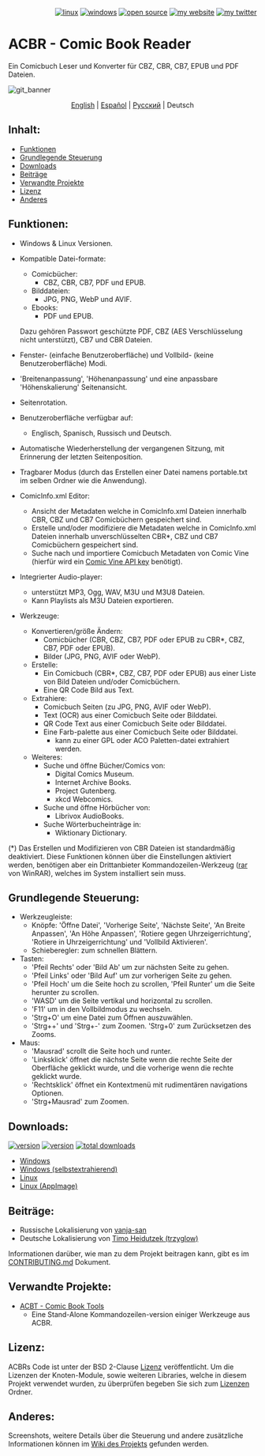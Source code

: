 <p align="right">  
  <a href="#downloads"><img src="https://user-images.githubusercontent.com/8535921/189104931-527ab8bc-8757-4e04-8150-5207d2077bb8.png" title="linux"></a>
  <a href="#downloads"><img src="https://user-images.githubusercontent.com/8535921/189104940-ade062d9-d2e0-4e08-83a4-f34cdb457025.png" title="windows"></a>
  <a href="#license"><img src="https://user-images.githubusercontent.com/8535921/189119543-b1f7cc20-bd0e-44e7-811a-c23b0ccdf767.png" title="open source"></a>
  <a href="http://www.binarynonsense.com/"><img src="https://user-images.githubusercontent.com/8535921/189104953-7ac2d4d1-7d36-483b-8cc9-3568d1cbf6e5.png" title="my website"></a>
  <a href="https://twitter.com/binarynonsense"><img src="https://user-images.githubusercontent.com/8535921/189104963-ae74d98e-ddb3-4068-8958-7028ecae2966.png" title="my twitter"></a>
</p>

# ACBR - Comic Book Reader

Ein Comicbuch Leser und Konverter für CBZ, CBR, CB7, EPUB und PDF Dateien.

![git_banner](https://github.com/binarynonsense/comic-book-reader/assets/8535921/a8a7f902-4445-4695-9bc0-bbae4cba78f2)

<p align="center">
  <a href="./README.en.md">English</a> | 
  <a href="./README.es.md">Español</a> | 
  <a href="./README.ru.md">Русский</a> | 
  <span>Deutsch</span>
</p>

## Inhalt:

- [Funktionen](#funktionen)
- [Grundlegende Steuerung](#grundlegende-steuerung)
- [Downloads](#downloads)
- [Beiträge](#beiträge)
- [Verwandte Projekte](#verwandte-projekte)
- [Lizenz](#lizenz)
- [Anderes](#anderes)

## Funktionen:

- Windows & Linux Versionen.
- Kompatible Datei-formate:

  - Comicbücher:
    - CBZ, CBR, CB7, PDF und EPUB.
  - Bilddateien:
    - JPG, PNG, WebP und AVIF.
  - Ebooks:
    - PDF und EPUB.

  Dazu gehören Passwort geschützte PDF, CBZ (AES Verschlüsselung nicht unterstützt), CB7 und CBR Dateien.

- Fenster- (einfache Benutzeroberfläche) und Vollbild- (keine Benutzeroberfläche) Modi.
- 'Breitenanpassung', 'Höhenanpassung' und eine anpassbare 'Höhenskalierung' Seitenansicht.
- Seitenrotation.
- Benutzeroberfläche verfügbar auf:
  - Englisch, Spanisch, Russisch und Deutsch.
- Automatische Wiederherstellung der vergangenen Sitzung, mit Erinnerung der letzten Seitenposition.
- Tragbarer Modus (durch das Erstellen einer Datei namens portable.txt im selben Ordner wie die Anwendung).
- ComicInfo.xml Editor:
  - Ansicht der Metadaten welche in ComicInfo.xml Dateien innerhalb CBR, CBZ und CB7 Comicbüchern gespeichert sind.
  - Erstelle und/oder modifiziere die Metadaten welche in ComicInfo.xml Dateien innerhalb unverschlüsselten CBR\*, CBZ und CB7 Comicbüchern gespeichert sind.
  - Suche nach und importiere Comicbuch Metadaten von Comic Vine (hierfür wird ein [Comic Vine API key](https://comicvine.gamespot.com/api/) benötigt).
- Integrierter Audio-player:
  - unterstützt MP3, Ogg, WAV, M3U und M3U8 Dateien.
  - Kann Playlists als M3U Dateien exportieren.
- Werkzeuge:
  - Konvertieren/größe Ändern:
    - Comicbücher (CBR, CBZ, CB7, PDF oder EPUB zu CBR\*, CBZ, CB7, PDF oder EPUB).
    - Bilder (JPG, PNG, AVIF oder WebP).
  - Erstelle:
    - Ein Comicbuch (CBR\*, CBZ, CB7, PDF oder EPUB) aus einer Liste von Bild Dateien und/oder Comicbüchern.
    - Eine QR Code Bild aus Text.
  - Extrahiere:
    - Comicbuch Seiten (zu JPG, PNG, AVIF oder WebP).
    - Text (OCR) aus einer Comicbuch Seite oder Bilddatei.
    - QR Code Text aus einer Comicbuch Seite oder Bilddatei.
    - Eine Farb-palette aus einer Comicbuch Seite oder Bilddatei.
      - kann zu einer GPL oder ACO Paletten-datei extrahiert werden.
  - Weiteres:
    - Suche und öffne Bücher/Comics von:
      - Digital Comics Museum.
      - Internet Archive Books.
      - Project Gutenberg.
      - xkcd Webcomics.
    - Suche und öffne Hörbücher von:
      - Librivox AudioBooks.
    - Suche Wörterbucheinträge in:
      - Wiktionary Dictionary.

(\*) Das Erstellen und Modifizieren von CBR Dateien ist standardmäßig deaktiviert. Diese Funktionen können über die Einstellungen aktiviert werden, benötigen aber ein Drittanbieter Kommandozeilen-Werkzeug ([rar](https://www.win-rar.com/cmd-shell-mode.html?&L=0) von WinRAR), welches im System installiert sein muss.

## Grundlegende Steuerung:

- Werkzeugleiste:
  - Knöpfe: 'Öffne Datei', 'Vorherige Seite', 'Nächste Seite', 'An Breite Anpassen', 'An Höhe Anpassen', 'Rotiere gegen Uhrzeigerrichtung', 'Rotiere in Uhrzeigerrichtung' und 'Vollbild Aktivieren'.
  - Schieberegler: zum schnellen Blättern.
- Tasten:
  - 'Pfeil Rechts' oder 'Bild Ab' um zur nächsten Seite zu gehen.
  - 'Pfeil Links' oder 'Bild Auf' um zur vorherigen Seite zu gehen.
  - 'Pfeil Hoch' um die Seite hoch zu scrollen, 'Pfeil Runter' um die Seite herunter zu scrollen.
  - 'WASD' um die Seite vertikal und horizontal zu scrollen.
  - 'F11' um in den Vollbildmodus zu wechseln.
  - 'Strg+O' um eine Datei zum Öffnen auszuwählen.
  - 'Strg++' und 'Strg+-' zum Zoomen. 'Strg+0' zum Zurücksetzen des Zooms.
- Maus:
  - 'Mausrad' scrollt die Seite hoch und runter.
  - 'Linksklick' öffnet die nächste Seite wenn die rechte Seite der Oberfläche geklickt wurde, und die vorherige wenn die rechte geklickt wurde.
  - 'Rechtsklick' öffnet ein Kontextmenü mit ru­di­men­tären navigations Optionen.
  - 'Strg+Mausrad' zum Zoomen.

## Downloads:

<a href="https://github.com/binarynonsense/comic-book-reader/releases/latest"><img src="https://shields.io/github/v/release/binarynonsense/comic-book-reader?display_name=tag&label=stable" title="version"></a> <a href="https://github.com/binarynonsense/comic-book-reader/releases"><img src="https://shields.io/github/v/release/binarynonsense/comic-book-reader?display_name=tag&label=latest&include_prereleases" title="version"></a> <a href="https://github.com/binarynonsense/comic-book-reader/releases"><img src="https://shields.io/github/downloads/binarynonsense/comic-book-reader/total?label=downloads" title="total downloads"></a>

- [Windows](https://github.com/binarynonsense/comic-book-reader/releases/latest/download/ACBR_Windows.zip)
- [Windows (selbstextrahierend)](https://github.com/binarynonsense/comic-book-reader/releases/latest/download/ACBR_Windows_SelfExtracting.exe)
- [Linux](https://github.com/binarynonsense/comic-book-reader/releases/latest/download/ACBR_Linux.zip)
- [Linux (AppImage)](https://github.com/binarynonsense/comic-book-reader/releases/latest/download/ACBR_Linux_AppImage.zip)

## Beiträge:

- Russische Lokalisierung von [vanja-san](https://github.com/vanja-san)
- Deutsche Lokalisierung von [Timo Heidutzek (trzyglow)](https://github.com/trzyglow)

Informationen darüber, wie man zu dem Projekt beitragen kann, gibt es im [CONTRIBUTING.md](../CONTRIBUTING.md) Dokument.

## Verwandte Projekte:

- [ACBT - Comic Book Tools](https://github.com/binarynonsense/comic-book-tools)
  - Eine Stand-Alone Kommandozeilen-version einiger Werkzeuge aus ACBR.

## Lizenz:

ACBRs Code ist unter der BSD 2-Clause [Lizenz](../LICENSE) veröffentlicht. Um die Lizenzen der Knoten-Module, sowie weiteren Libraries, welche in diesem Projekt verwendet wurden, zu überprüfen begeben Sie sich zum [Lizenzen](../licenses/) Ordner.

## Anderes:

Screenshots, weitere Details über die Steuerung und andere zusätzliche Informationen können im [Wiki des Projekts](https://github.com/binarynonsense/comic-book-reader/wiki) gefunden werden.
